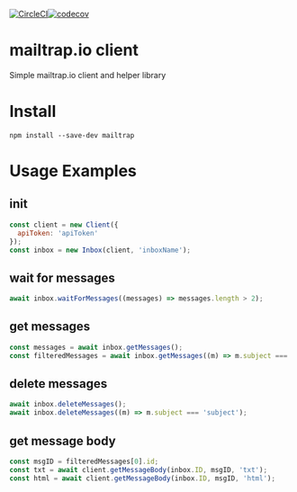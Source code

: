[![CircleCI](https://circleci.com/gh/vchin/mailtrap-client/tree/master.svg?style=svg)](https://circleci.com/gh/vchin/mailtrap-client/tree/master)[![codecov](https://codecov.io/gh/vchin/mailtrap-client/branch/master/graph/badge.svg)](https://codecov.io/gh/vchin/mailtrap-client)

# mailtrap.io client
Simple mailtrap.io client and helper library

# Install
```
npm install --save-dev mailtrap
```
# Usage Examples
## init
```js
const client = new Client({
  apiToken: 'apiToken'
});
const inbox = new Inbox(client, 'inboxName');
```
## wait for messages
```js
await inbox.waitForMessages((messages) => messages.length > 2);
```
## get messages
```js
const messages = await inbox.getMessages();
const filteredMessages = await inbox.getMessages((m) => m.subject === 'subject');
```
## delete messages
```js
await inbox.deleteMessages();
await inbox.deleteMessages((m) => m.subject === 'subject');
```
## get message body
```js
const msgID = filteredMessages[0].id;
const txt = await client.getMessageBody(inbox.ID, msgID, 'txt');
const html = await client.getMessageBody(inbox.ID, msgID, 'html');
```
